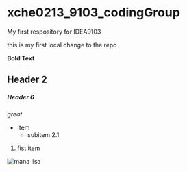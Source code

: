 # xche0213_9103_codingGroup
My first respository for IDEA9103

this is my first local change to the repo

**Bold Text**

## Header 2
##### Header 6

*great*

- Item
    - subitem 2.1
1. fist item

![mana lisa](https://images.app.goo.gl/t4AqeB2nEnHJ6wzD6)